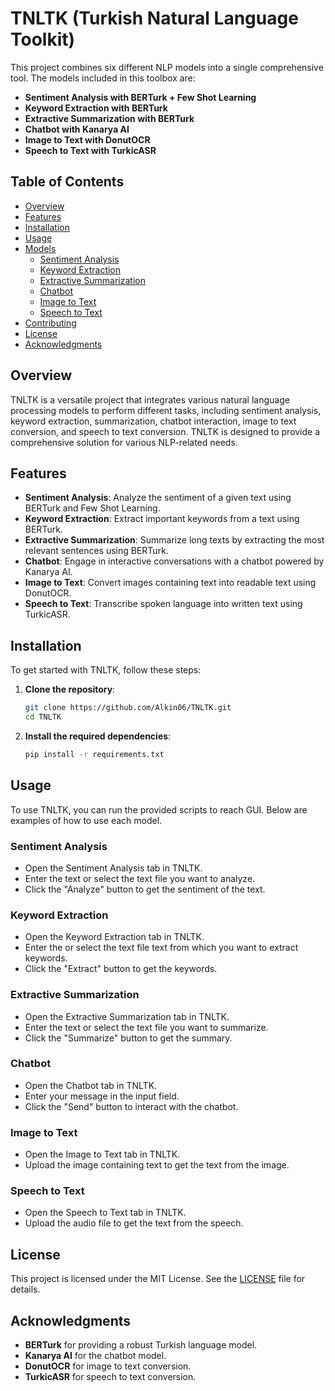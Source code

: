 # TNLTK (Turkish Natural Language Toolkit)

This project combines six different NLP models into a single comprehensive tool. The models included in this toolbox are:

- **Sentiment Analysis with BERTurk + Few Shot Learning**
- **Keyword Extraction with BERTurk**
- **Extractive Summarization with BERTurk**
- **Chatbot with Kanarya AI**
- **Image to Text with DonutOCR**
- **Speech to Text with TurkicASR**

## Table of Contents

- [Overview](#overview)
- [Features](#features)
- [Installation](#installation)
- [Usage](#usage)
- [Models](#models)
  - [Sentiment Analysis](#sentiment-analysis)
  - [Keyword Extraction](#keyword-extraction)
  - [Extractive Summarization](#extractive-summarization)
  - [Chatbot](#chatbot)
  - [Image to Text](#image-to-text)
  - [Speech to Text](#speech-to-text)
- [Contributing](#contributing)
- [License](#license)
- [Acknowledgments](#acknowledgments)

## Overview

TNLTK is a versatile project that integrates various natural language processing models to perform different tasks, including sentiment analysis, keyword extraction, summarization, chatbot interaction, image to text conversion, and speech to text conversion. TNLTK is designed to provide a comprehensive solution for various NLP-related needs.

## Features

- **Sentiment Analysis**: Analyze the sentiment of a given text using BERTurk and Few Shot Learning.
- **Keyword Extraction**: Extract important keywords from a text using BERTurk.
- **Extractive Summarization**: Summarize long texts by extracting the most relevant sentences using BERTurk.
- **Chatbot**: Engage in interactive conversations with a chatbot powered by Kanarya AI.
- **Image to Text**: Convert images containing text into readable text using DonutOCR.
- **Speech to Text**: Transcribe spoken language into written text using TurkicASR.

## Installation

To get started with TNLTK, follow these steps:

1. **Clone the repository**:
    ```bash
    git clone https://github.com/Alkin06/TNLTK.git
    cd TNLTK
    ```

2. **Install the required dependencies**:
    ```bash
    pip install -r requirements.txt
    ```
## Usage

To use TNLTK, you can run the provided scripts to reach GUI. Below are examples of how to use each model.

### Sentiment Analysis

- Open the Sentiment Analysis tab in TNLTK.
- Enter the text or select the text file you want to analyze.
- Click the "Analyze" button to get the sentiment of the text.


### Keyword Extraction

- Open the Keyword Extraction tab in TNLTK.
- Enter the or select the text file text from which you want to extract keywords.
- Click the "Extract" button to get the keywords.


### Extractive Summarization

- Open the Extractive Summarization tab in TNLTK.
- Enter the text or select the text file you want to summarize.
- Click the "Summarize" button to get the summary.


### Chatbot

- Open the Chatbot tab in TNLTK.
- Enter your message in the input field.
- Click the "Send" button to interact with the chatbot.


### Image to Text

- Open the Image to Text tab in TNLTK.
- Upload the image containing text to get the text from the image.


### Speech to Text

- Open the Speech to Text tab in TNLTK.
- Upload the audio file to get the text from the speech.


## License

This project is licensed under the MIT License. See the [LICENSE](LICENSE) file for details.

## Acknowledgments

- **BERTurk** for providing a robust Turkish language model.
- **Kanarya AI** for the chatbot model.
- **DonutOCR** for image to text conversion.
- **TurkicASR** for speech to text conversion.
